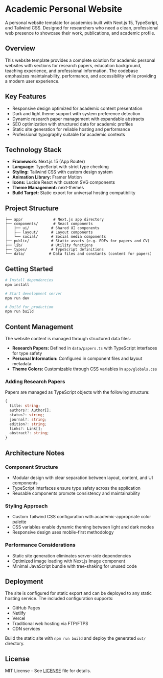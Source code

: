 # Academic Personal Website

A personal website template for academics built with Next.js 15, TypeScript, and Tailwind CSS. Designed for researchers who need a clean, professional web presence to showcase their work, publications, and academic profile.

## Overview

This website template provides a complete solution for academic personal websites with sections for research papers, education background, teaching experience, and professional information. The codebase emphasizes maintainability, performance, and accessibility while providing a modern user experience.

## Key Features

- Responsive design optimized for academic content presentation
- Dark and light theme support with system preference detection
- Dynamic research paper management with expandable abstracts
- SEO optimization with structured data for academic profiles
- Static site generation for reliable hosting and performance
- Professional typography suitable for academic contexts

## Technology Stack

- **Framework:** Next.js 15 (App Router)
- **Language:** TypeScript with strict type checking
- **Styling:** Tailwind CSS with custom design system
- **Animation Library:** Framer Motion
- **Icons:** Lucide React with custom SVG components
- **Theme Management:** next-themes
- **Build Target:** Static export for universal hosting compatibility

## Project Structure

```
├── app/              # Next.js app directory
├── components/       # React components
│   ├── ui/          # Shared UI components
│   ├── layout/      # Layout components
│   └── social/      # Social media components
├── public/          # Static assets (e.g. PDFs for papers and CV)
├── lib/             # Utility functions
├── types/           # TypeScript definitions
└── data/           # Data files and constants (content for papers)
```

## Getting Started

```bash
# Install dependencies
npm install

# Start development server
npm run dev

# Build for production
npm run build
```

## Content Management

The website content is managed through structured data files:

- **Research Papers:** Defined in `data/papers.ts` with TypeScript interfaces for type safety
- **Personal Information:** Configured in component files and layout metadata
- **Theme Colors:** Customizable through CSS variables in `app/globals.css`

### Adding Research Papers

Papers are managed as TypeScript objects with the following structure:

```typescript
{
  title: string;
  authors?: Author[];
  status?: string;
  journal?: string;
  edition?: string;
  links?: Link[];
  abstract?: string;
}
```

## Architecture Notes

### Component Structure
- Modular design with clear separation between layout, content, and UI components
- TypeScript interfaces ensure type safety across the application
- Reusable components promote consistency and maintainability

### Styling Approach
- Custom Tailwind CSS configuration with academic-appropriate color palette
- CSS variables enable dynamic theming between light and dark modes
- Responsive design uses mobile-first methodology

### Performance Considerations
- Static site generation eliminates server-side dependencies
- Optimized image loading with Next.js Image component
- Minimal JavaScript bundle with tree-shaking for unused code

## Deployment

The site is configured for static export and can be deployed to any static hosting service. The included configuration supports:

- GitHub Pages
- Netlify
- Vercel
- Traditional web hosting via FTP/FTPS
- CDN services

Build the static site with `npm run build` and deploy the generated `out/` directory.

## License

MIT License - See [LICENSE](LICENSE) file for details.